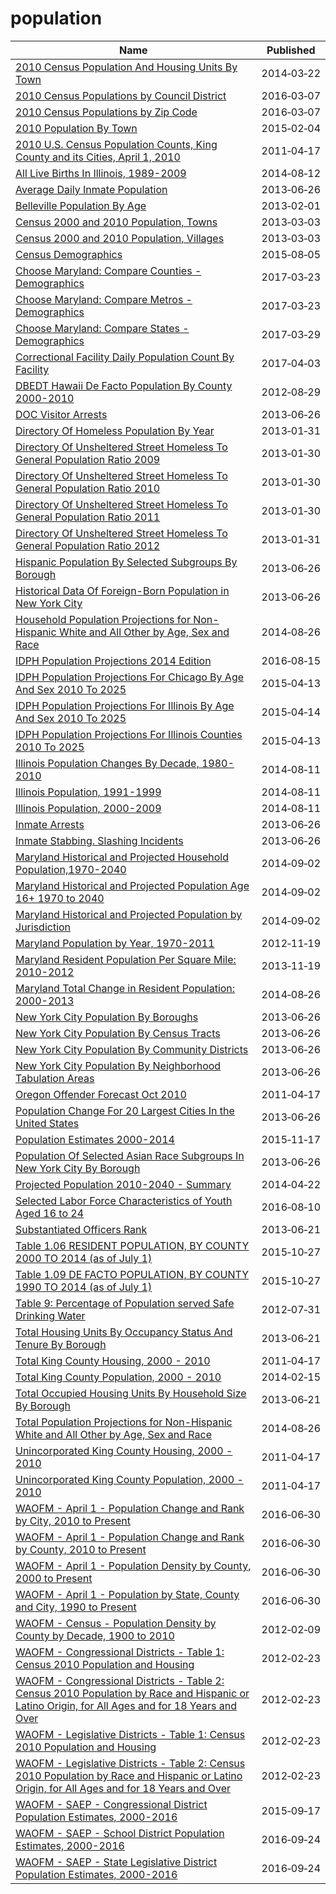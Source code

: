 # population

Name | Published
---- | ---------
[2010 Census Population And Housing Units By Town](../datasets/igy9-udjm.md) | 2014&#x2011;03&#x2011;22
[2010 Census Populations by Council District](../datasets/mgtg-vqs9.md) | 2016&#x2011;03&#x2011;07
[2010 Census Populations by Zip Code](../datasets/nxs9-385f.md) | 2016&#x2011;03&#x2011;07
[2010 Population By Town](../datasets/vnar-mt35.md) | 2015&#x2011;02&#x2011;04
[2010 U.S. Census Population Counts, King County and its Cities, April 1, 2010](../datasets/cavj-x985.md) | 2011&#x2011;04&#x2011;17
[All Live Births In Illinois, 1989-2009](../datasets/9e74-xdvk.md) | 2014&#x2011;08&#x2011;12
[Average Daily Inmate Population](../datasets/26ze-s5bx.md) | 2013&#x2011;06&#x2011;26
[Belleville Population By Age](../datasets/tz9p-xjrd.md) | 2013&#x2011;02&#x2011;01
[Census 2000 and 2010 Population, Towns](../datasets/fqf5-9nc2.md) | 2013&#x2011;03&#x2011;03
[Census 2000 and 2010 Population, Villages](../datasets/gxct-stum.md) | 2013&#x2011;03&#x2011;03
[Census Demographics](../datasets/xsrb-mxqt.md) | 2015&#x2011;08&#x2011;05
[Choose Maryland: Compare Counties - Demographics](../datasets/pa7d-u6hs.md) | 2017&#x2011;03&#x2011;23
[Choose Maryland: Compare Metros - Demographics](../datasets/h2qn-scd8.md) | 2017&#x2011;03&#x2011;23
[Choose Maryland: Compare States - Demographics](../datasets/8mc4-hxm7.md) | 2017&#x2011;03&#x2011;29
[Correctional Facility Daily Population Count By Facility](../datasets/n8x6-s299.md) | 2017&#x2011;04&#x2011;03
[DBEDT Hawaii De Facto Population By County 2000-2010](../datasets/i7pr-uy4x.md) | 2012&#x2011;08&#x2011;29
[DOC Visitor Arrests](../datasets/hm7r-w4y9.md) | 2013&#x2011;06&#x2011;26
[Directory Of Homeless Population By Year](../datasets/5t4n-d72c.md) | 2013&#x2011;01&#x2011;31
[Directory Of Unsheltered Street Homeless To General Population Ratio 2009](../datasets/x56h-7iwp.md) | 2013&#x2011;01&#x2011;30
[Directory Of Unsheltered Street Homeless To General Population Ratio 2010](../datasets/8kiv-2ukd.md) | 2013&#x2011;01&#x2011;30
[Directory Of Unsheltered Street Homeless To General Population Ratio 2011](../datasets/ivbu-e2q7.md) | 2013&#x2011;01&#x2011;30
[Directory Of Unsheltered Street Homeless To General Population Ratio 2012](../datasets/483x-fy9e.md) | 2013&#x2011;01&#x2011;31
[Hispanic Population By Selected Subgroups By Borough](../datasets/w9du-8cu6.md) | 2013&#x2011;06&#x2011;26
[Historical Data Of Foreign-Born Population in New York City](../datasets/8qru-nyj8.md) | 2013&#x2011;06&#x2011;26
[Household Population Projections for Non-Hispanic White and All Other by Age, Sex and Race](../datasets/2n4q-ikbx.md) | 2014&#x2011;08&#x2011;26
[IDPH Population Projections 2014 Edition](../datasets/6u8g-w2b6.md) | 2016&#x2011;08&#x2011;15
[IDPH Population Projections For Chicago By Age And Sex 2010 To 2025](../datasets/hqm8-38sz.md) | 2015&#x2011;04&#x2011;13
[IDPH Population Projections For Illinois By Age And Sex 2010 To 2025](../datasets/5m4f-swbm.md) | 2015&#x2011;04&#x2011;14
[IDPH Population Projections For Illinois Counties 2010 To 2025](../datasets/ntyz-weef.md) | 2015&#x2011;04&#x2011;13
[Illinois Population Changes By Decade, 1980-2010](../datasets/qqa4-ini8.md) | 2014&#x2011;08&#x2011;11
[Illinois Population, 1991-1999](../datasets/8zr5-fyn8.md) | 2014&#x2011;08&#x2011;11
[Illinois Population, 2000-2009](../datasets/qcyd-8efc.md) | 2014&#x2011;08&#x2011;11
[Inmate Arrests](../datasets/d4uz-6jaw.md) | 2013&#x2011;06&#x2011;26
[Inmate Stabbing. Slashing Incidents](../datasets/hve5-8z68.md) | 2013&#x2011;06&#x2011;26
[Maryland Historical and Projected Household Population,1970-2040](../datasets/fbii-ubkr.md) | 2014&#x2011;09&#x2011;02
[Maryland Historical and Projected Population Age 16+ 1970 to 2040](../datasets/7v47-92fa.md) | 2014&#x2011;09&#x2011;02
[Maryland Historical and Projected Population by Jurisdiction](../datasets/nnwx-dpqi.md) | 2014&#x2011;09&#x2011;02
[Maryland Population by Year, 1970-2011](../datasets/sk8g-4e43.md) | 2012&#x2011;11&#x2011;19
[Maryland Resident Population Per Square Mile: 2010-2012](../datasets/key9-38wi.md) | 2013&#x2011;11&#x2011;19
[Maryland Total Change in Resident Population: 2000-2013](../datasets/5ueh-pqc8.md) | 2014&#x2011;08&#x2011;26
[New York City Population By Boroughs](../datasets/9mhd-na2n.md) | 2013&#x2011;06&#x2011;26
[New York City Population By Census Tracts](../datasets/37cg-gxjd.md) | 2013&#x2011;06&#x2011;26
[New York City Population By Community Districts](../datasets/xi7c-iiu2.md) | 2013&#x2011;06&#x2011;26
[New York City Population By Neighborhood Tabulation Areas](../datasets/swpk-hqdp.md) | 2013&#x2011;06&#x2011;26
[Oregon Offender Forecast Oct 2010](../datasets/cri9-bfdw.md) | 2011&#x2011;04&#x2011;17
[Population Change For 20 Largest Cities In the United States](../datasets/6u6h-px7z.md) | 2013&#x2011;06&#x2011;26
[Population Estimates 2000-2014](../datasets/7dvm-92bt.md) | 2015&#x2011;11&#x2011;17
[Population Of Selected Asian Race Subgroups In New York City By Borough](../datasets/432v-a7hc.md) | 2013&#x2011;06&#x2011;26
[Projected Population 2010-2040 - Summary](../datasets/ph5g-sr3v.md) | 2014&#x2011;04&#x2011;22
[Selected Labor Force Characteristics of Youth Aged 16 to 24](../datasets/rrw8-ncwn.md) | 2016&#x2011;08&#x2011;10
[Substantiated Officers Rank](../datasets/pi4j-9c8t.md) | 2013&#x2011;06&#x2011;21
[Table 1.06 RESIDENT POPULATION, BY COUNTY 2000 TO 2014 (as of July 1)](../datasets/hnpb-2rfi.md) | 2015&#x2011;10&#x2011;27
[Table 1.09 DE FACTO POPULATION, BY COUNTY 1990 TO 2014 (as of July 1)](../datasets/r7rd-74na.md) | 2015&#x2011;10&#x2011;27
[Table 9: Percentage of Population served Safe Drinking Water](../datasets/h53f-wetv.md) | 2012&#x2011;07&#x2011;31
[Total Housing Units By Occupancy Status And Tenure By Borough](../datasets/6qzy-b4x8.md) | 2013&#x2011;06&#x2011;21
[Total King County Housing, 2000 - 2010](../datasets/bs3e-nncv.md) | 2011&#x2011;04&#x2011;17
[Total King County Population, 2000 - 2010](../datasets/xa7q-is96.md) | 2014&#x2011;02&#x2011;15
[Total Occupied Housing Units By Household Size By Borough](../datasets/fmzx-suji.md) | 2013&#x2011;06&#x2011;21
[Total Population Projections for Non-Hispanic White and All Other by Age, Sex and Race](../datasets/5zc8-s5s9.md) | 2014&#x2011;08&#x2011;26
[Unincorporated King County Housing, 2000 - 2010](../datasets/pdjp-r9nt.md) | 2011&#x2011;04&#x2011;17
[Unincorporated King County Population, 2000 - 2010](../datasets/t7m5-d3dx.md) | 2011&#x2011;04&#x2011;17
[WAOFM - April 1 - Population Change and Rank by City, 2010 to Present](../datasets/mx53-9esf.md) | 2016&#x2011;06&#x2011;30
[WAOFM - April 1 - Population Change and Rank by County, 2010 to Present](../datasets/x2dd-99tj.md) | 2016&#x2011;06&#x2011;30
[WAOFM - April 1 - Population Density by County, 2000 to Present](../datasets/qhte-k48h.md) | 2016&#x2011;06&#x2011;30
[WAOFM - April 1 - Population by State, County and City, 1990 to Present](../datasets/tecv-qzfm.md) | 2016&#x2011;06&#x2011;30
[WAOFM - Census - Population Density by County by Decade, 1900 to 2010](../datasets/e6ip-wkqq.md) | 2012&#x2011;02&#x2011;09
[WAOFM - Congressional Districts - Table 1: Census 2010 Population and Housing](../datasets/um6h-4brj.md) | 2012&#x2011;02&#x2011;23
[WAOFM - Congressional Districts - Table 2: Census 2010 Population by Race and Hispanic or Latino Origin, for All Ages and for 18 Years and Over](../datasets/gexj-mqiq.md) | 2012&#x2011;02&#x2011;23
[WAOFM - Legislative Districts - Table 1: Census 2010 Population and Housing](../datasets/89me-k7y5.md) | 2012&#x2011;02&#x2011;23
[WAOFM - Legislative Districts - Table 2: Census 2010 Population by Race and Hispanic or Latino Origin, for All Ages and for 18 Years and Over](../datasets/di4y-k8za.md) | 2012&#x2011;02&#x2011;23
[WAOFM - SAEP - Congressional District Population Estimates, 2000-2016](../datasets/f4k2-vvp3.md) | 2015&#x2011;09&#x2011;17
[WAOFM - SAEP - School District Population Estimates, 2000-2016](../datasets/krb3-8st4.md) | 2016&#x2011;09&#x2011;24
[WAOFM - SAEP - State Legislative District Population Estimates, 2000-2016](../datasets/ryk4-3vjy.md) | 2016&#x2011;09&#x2011;24

